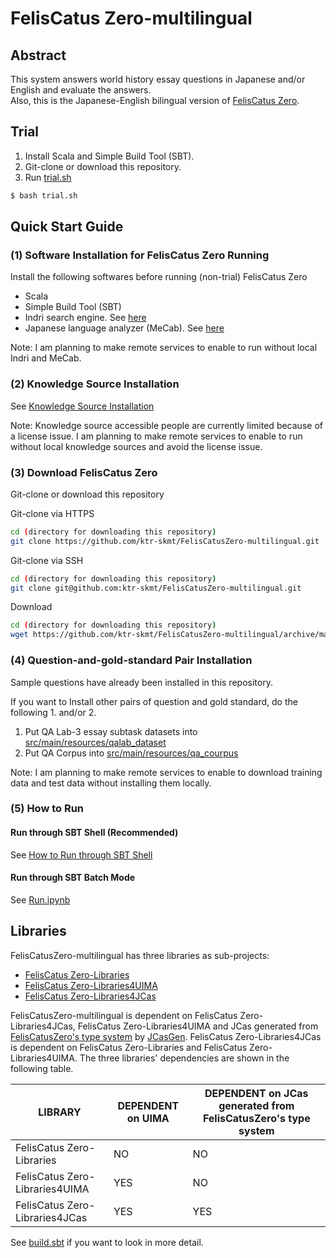 # FelisCatus Zero-multilingual 
## Abstract
This system answers world history essay questions in Japanese and/or English and evaluate the answers.  
Also, this is the Japanese-English bilingual version of <a href="https://github.com/ktr-skmt/FelisCatusZero">FelisCatus Zero</a>.

## Trial

1. Install Scala and Simple Build Tool (SBT).
1. Git-clone or download this repository.
1. Run <a href="https://github.com/ktr-skmt/FelisCatusZero-multilingual/blob/master/trial.sh">trial.sh</a>
```bash
$ bash trial.sh
```

## Quick Start Guide
### (1) Software Installation for FelisCatus Zero Running
Install the following softwares before running (non-trial) FelisCatus Zero
* Scala
* Simple Build Tool (SBT)
* Indri search engine. See <a href="https://github.com/ktr-skmt/FelisCatusZero/wiki/Install-Guide">here</a>  
* Japanese language analyzer (MeCab). See <a href="https://github.com/ktr-skmt/FelisCatusZero/wiki/Install-Guide">here</a>  

Note: I am planning to make remote services to enable to run without local Indri and MeCab.

### (2) Knowledge Source Installation
See [Knowledge Source Installation](tutorial/KnowledgeSourceInstallation.md)

Note: Knowledge source accessible people are currently limited because of a license issue. I am planning to make remote services to enable to run without local knowledge sources and avoid the license issue.

### (3) Download FelisCatus Zero
Git-clone or download this repository

Git-clone via HTTPS
```bash
cd (directory for downloading this repository)
git clone https://github.com/ktr-skmt/FelisCatusZero-multilingual.git
```
Git-clone via SSH
```bash
cd (directory for downloading this repository)
git clone git@github.com:ktr-skmt/FelisCatusZero-multilingual.git
```
Download
```bash
cd (directory for downloading this repository)
wget https://github.com/ktr-skmt/FelisCatusZero-multilingual/archive/master.zip
```

### (4) Question-and-gold-standard Pair Installation
Sample questions have already been installed in this repository.

If you want to Install other pairs of question and gold standard, do the following 1. and/or 2.

1. Put QA Lab-3 essay subtask datasets into <a href="https://github.com/ktr-skmt/FelisCatusZero-multilingual/tree/master/src/main/resources/qalab_dataset">src/main/resources/qalab_dataset</a>
1. Put QA Corpus into <a href="https://github.com/ktr-skmt/FelisCatusZero-multilingual/tree/master/src/main/resources/qa_corpus">src/main/resources/qa_courpus</a>

Note: I am planning to make remote services to enable to download training data and test data without installing them locally.

### (5) How to Run
#### Run through SBT Shell (Recommended)
See [How to Run through SBT Shell](tutorial/HowToRunThroughSBTShell.md)

#### Run through SBT Batch Mode
See <a href="https://github.com/ktr-skmt/FelisCatusZero-multilingual/blob/master/tutorial/Run.ipynb">Run.ipynb</a>

## Libraries
FelisCatusZero-multilingual has three libraries as sub-projects:
* [FelisCatus Zero-Libraries](libraries/maven-repo)
* [FelisCatus Zero-Libraries4UIMA](libraries4uima/maven-repo)
* [FelisCatus Zero-Libraries4JCas](libraries4jcas/maven-repo)

FelisCatusZero-multilingual is dependent on FelisCatus Zero-Libraries4JCas, FelisCatus Zero-Libraries4UIMA and JCas generated from [FelisCatusZero's type system](src/main/resources/desc/ts) by [JCasGen](jcasgen).
FelisCatus Zero-Libraries4JCas is dependent on FelisCatus Zero-Libraries and FelisCatus Zero-Libraries4UIMA.
The three libraries' dependencies are shown in the following table.

LIBRARY | DEPENDENT on UIMA | DEPENDENT on JCas generated from FelisCatusZero's type system
---|---|---
FelisCatus Zero-Libraries | NO | NO
FelisCatus Zero-Libraries4UIMA | YES | NO
FelisCatus Zero-Libraries4JCas | YES | YES

See [build.sbt](build.sbt) if you want to look in more detail.

